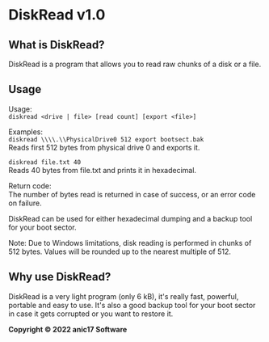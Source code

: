# DiskRead v1.0

## What is DiskRead?

DiskRead is a program that allows you to read raw chunks of a disk or a file.

## Usage 

Usage:  
`diskread <drive | file> [read count] [export <file>]`

Examples:  
`diskread \\\\.\\PhysicalDrive0 512 export bootsect.bak`  
Reads first 512 bytes from physical drive 0 and exports it.

`diskread file.txt 40`  
Reads 40 bytes from file.txt and prints it in hexadecimal.

Return code:  
The number of bytes read is returned in case of success, or an error code on failure.

DiskRead can be used for either hexadecimal dumping and a backup tool for your boot sector.

Note: Due to Windows limitations, disk reading is performed in chunks of 512 bytes.
Values will be rounded up to the nearest multiple of 512.


## Why use DiskRead?

DiskRead is a very light program (only 6 kB), it's really fast, powerful, portable and easy to use.
It's also a good backup tool for your boot sector in case it gets corrupted or you want to restore it.


**Copyright &copy; 2022 anic17 Software**

<img src="https://hits.seeyoufarm.com/api/count/incr/badge.svg?url=https%3A%2F%2Fgithub.com%2Fanic17%2FDiskRead&count_bg=%23FFFFFF&title_bg=%23FFFFFF&icon=&icon_color=%23FFFFFF&title=hits&edge_flat=false" height=0 width=0>
